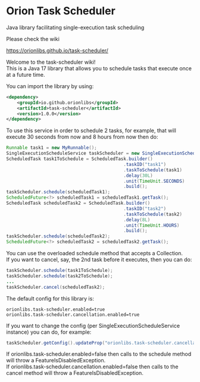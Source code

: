 # Orion Task Scheduler
Java library facilitating single-execution task scheduling

Please check the wiki

https://orionlibs.github.io/task-scheduler/

Welcome to the task-scheduler wiki!  
This is a Java 17 library that allows you to schedule tasks that execute once at a future time.

You can import the library by using:  
```xml
<dependency>
    <groupId>io.github.orionlibs</groupId>
    <artifactId>task-scheduler</artifactId>
    <version>1.0.0</version>
</dependency>
```

To use this service in order to schedule 2 tasks, for example, that will execute 30 seconds from now and 8 hours from now then do:
```java
Runnable task1 = new MyRunnable();
SingleExecutionScheduleService taskScheduler = new SingleExecutionScheduleService();
ScheduledTask task1ToSchedule = ScheduledTask.builder()
                                            .taskID("task1")
                                            .taskToSchedule(task1)
                                            .delay(30L)
                                            .unit(TimeUnit.SECONDS)
                                            .build();
taskScheduler.schedule(scheduledTask1);
ScheduledFuture<?> scheduledTask1 = scheduledTask1.getTask();
ScheduledTask scheduledTask2 = ScheduledTask.builder()
                                            .taskID("task2")
                                            .taskToSchedule(task2)
                                            .delay(8L)
                                            .unit(TimeUnit.HOURS)
                                            .build();
taskScheduler.schedule(scheduledTask2);
ScheduledFuture<?> scheduledTask2 = scheduledTask2.getTask();
```

You can use the overloaded schedule method that accepts a Collection<ScheduledTask>.  
If you want to cancel, say, the 2nd task before it executes, then you can do:
```java
taskScheduler.schedule(task1ToSchedule);
taskScheduler.schedule(task2ToSchedule);
...
taskScheduler.cancel(scheduledTask2);
```

The default config for this library is:
```
orionlibs.task-scheduler.enabled=true
orionlibs.task-scheduler.cancellation.enabled=true
```

If you want to change the config (per SingleExecutionScheduleService instance) you can do, for example:
```java
taskScheduler.getConfig().updateProp("orionlibs.task-scheduler.cancellation.enabled", "false");
```

If orionlibs.task-scheduler.enabled=false then calls to the schedule method will throw a FeatureIsDisabledException.  
If orionlibs.task-scheduler.cancellation.enabled=false then calls to the cancel method will throw a FeatureIsDisabledException.